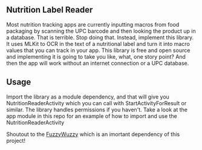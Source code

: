 ## Nutrition Label Reader

Most nutrition tracking apps are currently inputting macros from food packaging by scanning the UPC barcode and then looking the product up in a database.  That is terrible.  Stop doing that.  Instead, implement this library.  It uses MLKit to OCR in the text of a nutritional label and turn it into macro values that you can track in your app.  This library is free and open source and implementing it is going to take you like, what, one story point?  And then the app will work without an internet connection or a UPC database.

## Usage

Import the library as a module dependency, and that will give you NutritionReaderActivity which you can call with StartActivityForResult or similar.  The library handles permissions if you haven't.  Take a look at the app module in this repo for an example of how to import and use the NutritionReaderActivity


Shoutout to the [FuzzyWuzzy](https://github.com/willowtreeapps/fuzzywuzzy-kotlin) which is an imortant dependency of this project! 